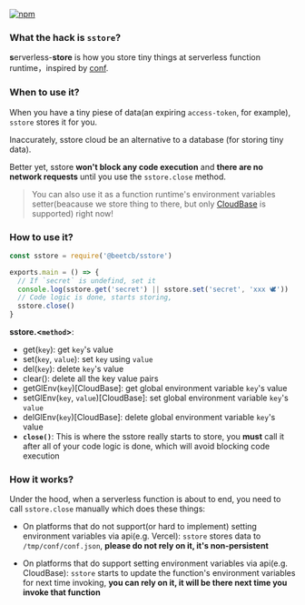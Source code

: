 [![npm](https://img.shields.io/npm/v/@beetcb/sstore?style=social)](https://www.npmjs.com/package/@beetcb/sstore)

### What the hack is `sstore`?

**s**erverless-**store** is how you store tiny things at serverless function runtime，inspired by [conf](https://github.com/sindresorhus/conf).

### When to use it?

When you have a tiny piese of data(an expiring `access-token`, for example), `sstore` stores it for you.

Inaccurately, sstore cloud be an alternative to a database (for storing tiny data).

Better yet, sstore **won't block any code execution** and **there are no network requests** until you use the `sstore.close` method.

> You can also use it as a function runtime's environment variables setter(beacause we store thing to there, but only [CloudBase](https://github.com/TencentCloudBase) is supported) right now!

### How to use it?

```js
const sstore = require('@beetcb/sstore')

exports.main = () => {
  // If `secret` is undefind, set it
  console.log(sstore.get('secret') || sstore.set('secret', 'xxx 🕊'))
  // Code logic is done, starts storing,
  sstore.close()
}
```

**sstore.\<`method`\>**:

- get(`key`): get `key`'s value
- set(`key`, `value`): set `key` using `value`
- del(`key`): delete `key`'s value
- clear(): delete all the key value pairs
- getGlEnv(`key`)[CloudBase]: get global environment variable `key`'s value
- setGlEnv(`key`, `value`)[CloudBase]: set global environment variable `key`'s `value`
- delGlEnv(`key`)[CloudBase]: delete global environment variable `key`'s value
- **`close()`**: This is where the sstore really starts to store, you **must** call it after all of your code logic is done, which will avoid blocking code execution

### How it works?

Under the hood, when a serverless function is about to end, you need to call `sstore.close` manually which does these things:

- On platforms that do not support(or hard to implement) setting environment variables via api(e.g. Vercel): `sstore` stores data to `/tmp/conf/conf.json`, **please do not rely on it, it's non-persistent**

- On platforms that do support setting environment variables via api(e.g. CloudBase): `sstore` starts to update the function's environment variables for next time invoking, **you can rely on it, it will be there next time you invoke that function**
